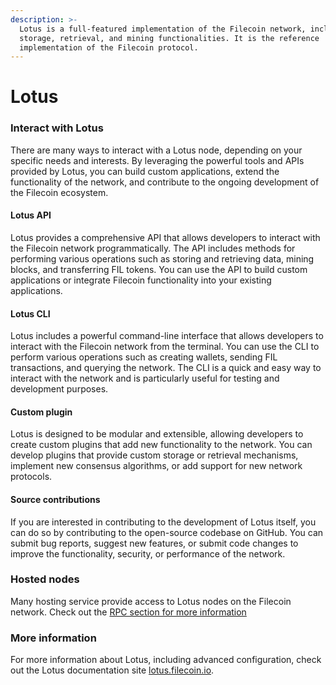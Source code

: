 ```yaml
---
description: >-
  Lotus is a full-featured implementation of the Filecoin network, including the
  storage, retrieval, and mining functionalities. It is the reference
  implementation of the Filecoin protocol.
---
```


# Lotus

### Interact with Lotus

There are many ways to interact with a Lotus node, depending on your specific needs and interests. By leveraging the powerful tools and APIs provided by Lotus, you can build custom applications, extend the functionality of the network, and contribute to the ongoing development of the Filecoin ecosystem.

#### Lotus API

Lotus provides a comprehensive API that allows developers to interact with the Filecoin network programmatically. The API includes methods for performing various operations such as storing and retrieving data, mining blocks, and transferring FIL tokens. You can use the API to build custom applications or integrate Filecoin functionality into your existing applications.

#### Lotus CLI

Lotus includes a powerful command-line interface that allows developers to interact with the Filecoin network from the terminal. You can use the CLI to perform various operations such as creating wallets, sending FIL transactions, and querying the network. The CLI is a quick and easy way to interact with the network and is particularly useful for testing and development purposes.

#### Custom plugin

Lotus is designed to be modular and extensible, allowing developers to create custom plugins that add new functionality to the network. You can develop plugins that provide custom storage or retrieval mechanisms, implement new consensus algorithms, or add support for new network protocols.

#### Source contributions

If you are interested in contributing to the development of Lotus itself, you can do so by contributing to the open-source codebase on GitHub. You can submit bug reports, suggest new features, or submit code changes to improve the functionality, security, or performance of the network.

### Hosted nodes

Many hosting service provide access to Lotus nodes on the Filecoin network. Check out the [RPC section for more information](https://docs.filecoin.io/networks/mainnet/rpcs/)

### More information

For more information about Lotus, including advanced configuration, check out the Lotus documentation site [lotus.filecoin.io](https://lotus.filecoin.io).
